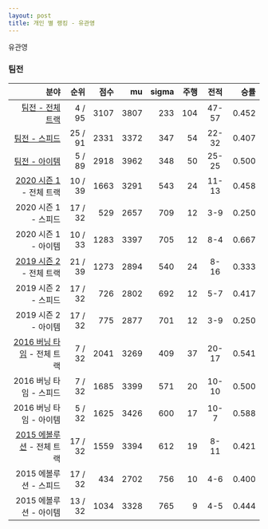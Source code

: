 ```yaml
---
layout: post
title: 개인 별 랭킹 - 유관영
---
```


유관영


### 팀전

| 분야 | 순위 | 점수 | mu | sigma | 주행 | 전적 | 승률 |
|---:|---:|---:|---:|---:|---:|:---:|---:|
| [팀전 - 전체 트랙](../team-full) | 4 / 95 | 3107 | 3807 | 233 | 104 | 47-57 | 0.452 |
| [팀전 - 스피드](../team-speed) | 25 / 91 | 2331 | 3372 | 347 | 54 | 22-32 | 0.407 |
| [팀전 - 아이템](../team-item) | 5 / 89 | 2918 | 3962 | 348 | 50 | 25-25 | 0.500 |
| [2020 시즌 1](../teams-t2020_1) - 전체 트랙 | 10 / 39 | 1663 | 3291 | 543 | 24 | 11-13 | 0.458 |
| 2020 시즌 1 - 스피드 | 17 / 32 | 529 | 2657 | 709 | 12 | 3-9 | 0.250 |
| 2020 시즌 1 - 아이템 | 10 / 33 | 1283 | 3397 | 705 | 12 | 8-4 | 0.667 |
| [2019 시즌 2](../teams-t2019_2) - 전체 트랙 | 21 / 39 | 1273 | 2894 | 540 | 24 | 8-16 | 0.333 |
| 2019 시즌 2 - 스피드 | 17 / 32 | 726 | 2802 | 692 | 12 | 5-7 | 0.417 |
| 2019 시즌 2 - 아이템 | 17 / 32 | 775 | 2877 | 701 | 12 | 3-9 | 0.250 |
| [2016 버닝 타임](../teams-t2016_1) - 전체 트랙 | 7 / 32 | 2041 | 3269 | 409 | 37 | 20-17 | 0.541 |
| 2016 버닝 타임 - 스피드 | 7 / 32 | 1685 | 3399 | 571 | 20 | 10-10 | 0.500 |
| 2016 버닝 타임 - 아이템 | 5 / 32 | 1625 | 3426 | 600 | 17 | 10-7 | 0.588 |
| [2015 에볼루션](../teams-t2015_1) - 전체 트랙 | 17 / 32 | 1559 | 3394 | 612 | 19 | 8-11 | 0.421 |
| 2015 에볼루션 - 스피드 | 17 / 32 | 434 | 2702 | 756 | 10 | 4-6 | 0.400 |
| 2015 에볼루션 - 아이템 | 13 / 32 | 1034 | 3328 | 765 | 9 | 4-5 | 0.444 |
